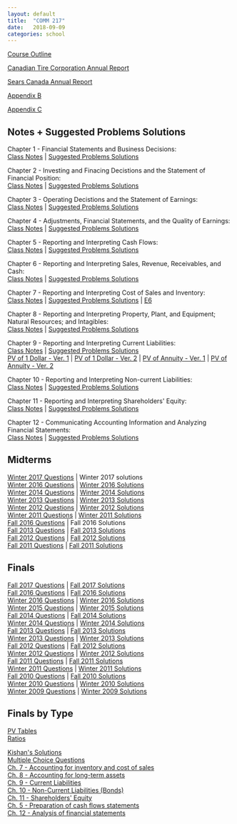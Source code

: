 ```yaml
---
layout: default
title:  "COMM 217"
date:   2018-09-09 
categories: school
---
```


<!--
<style>
table {
   border: 1px solid black;
   border-collapse: collapse;
}
tr {

}
th {
	text-align: center;
}
th,td {
	border:1px solid black;
}
pre {
	background-color:transparent;
	border:none;
	padding:0;
 	white-space: pre-wrap;
}
.doubleUnderlineSingleOverline {
  border-bottom:1px solid #000;
  text-decoration:underline overline;
}
.singleUnderlineAndOverline {
	text-decoration:underline overline;	
}
.doubleUnderlineOnly {
	border-bottom:1px solid #000;
  	text-decoration:underline;	
}
.singleOverlineOnly {
	text-decoration:overline;
}
</style>

<style>
.sidenav {
    width: 10%;
    height: 450px;
    position: fixed;
    z-index: 1;
    top: 75px;
    left: 10px;
    background: #eee;
    overflow-x: hidden;
    padding: 8px 0;
    overflow-y:scroll;
}

.sidenav a {
    padding: 6px 8px 6px 16px;
    text-decoration: none;
    font-size: 12px;
    color: #2196F3;
    display: block;
}

.sidenav a:hover {
    color: #064579;
}

.main {
    margin-left: 140px; /* Same width as the sidebar + left position in px */
    font-size: 28px; /* Increased text to enable scrolling */
    padding: 0px 10px;
}

@media screen and (max-height: 450px) {
    .sidenav {padding-top: 15px;}
    .sidenav a {font-size: 18px;}
}

@media screen and (max-width:1000px){
    .sidenav {display:none;visibility:hidden;}    
}
</style>

<style>
html, body {
    height: 100%;
}
</style>
-->

<!--
<div class="sidenav">
  <a href="#course-outline">Course Outline</a>
  <a href="#notes-and-suggested-problems-solutions">Notes</a>
  <a href="#midterms">Midterms</a>
  <a href="#finals">Finals</a>
  <a href="#statement-of-financial-position-template">Statement of Financial Position Template</a>
  <a href="#statement-of-earnings-template">Statement of Earnings Template</a>
  <a href="#statement-of-changes-in-equity-template">Statement of Changes in Equity Template</a>
  <a href="#statement-of-cash-flows-template">Statement of Cash Flows Template</a>
  <a href="#summary-of-key-accounts">Summary of Key Accounts</a>
  <a href="#summary-of-ratios">Summary of Ratios</a>
  <a href="#canadian-tire-corporation-annual-report">Canadian Tire Corporation Annual Report</a>
  <a href="#sears-canada-annual-report">Sears Canada Annual Report</a>
  <a href="#appendix-b">Appendix B</a>
  <a href="#appendix-c">Appendix C</a>
  <a href="#problems-ch-1">Problems: Ch 1 - Financial Statements and Business Decisions</a>
  <a href="#problems-ch-2">Problems: Ch 2 - Investing and Finacing Decistions and the Statement of Financial Position</a>
  <a href="#problems-ch-3">Problems: Ch 3 - Operating Decisions and the Statement of earnings</a>
  <a href="#problems-ch-4">Problems: Ch 4 - Adjustments, Financial Statements, and the Quality of Earnings</a>
  <a href="#problems-ch-6">Problems: Ch 6 - Reporting and Interpreting Sales, Revenue, Receivables, and Cash</a>
  <a href="#problems-ch-7">Problems: Ch 7 - Reporting and Interpreting Cost of Sales and Inventory</a>
  <a href="#problems-ch-8">Problems: Ch 8 - Reporting and Interpreting Property, Plant, and Equipment; Natural Resources; and Intagibles</a>
  <a href="#problems-ch-9">Problems: Ch 9 - Reporting and Interpreting Current Liabilities</a>
  <a href="#problems-ch-10">Problems: Ch 10 - Reporting and Interpreting Non-Current Liabilities</a> 
  <a href="#problems-ch-11">Problems: Ch 11 - Reporting and Interpreting Shareholders' Equity</a> 
  <a href="#problems-ch-5">Problems: Ch 5 - Reporting and Interpreting Cash Flows</a> 
  <a href="#problems-ch-12">Problems: Ch 12 - Communicating Accounting Information and Analyzing Financial Statements</a> 
</div>
-->

<a name="course-outline"></a>
<a href="https://drive.google.com/open?id=1_1mkdn5e9224lBYyvhETc1z1MgHUQDRF">Course Outline</a>

<a name="canadian-tire-corporation-annual-report"></a>
<a href="https://drive.google.com/open?id=1sdzHga_efdI30rryFiiEQAts6BhyFZOi">Canadian Tire Corporation Annual Report</a> 


<a name="sears-canada-annual-report"></a>
<a href="https://drive.google.com/open?id=1z0wMDZWSiQLHNueq_4M3y8pmKcd_0tGk">Sears Canada Annual Report</a>

<a name="appendix-b"></a>
<a href="https://drive.google.com/open?id=11WvpT-c2gy7RjFtezfZa3VKeEP2wnMVW">Appendix B</a>

<a name="appendix-c"></a>
<a href="https://drive.google.com/open?id=1Uqle7H9hV0OAhKnAPLXUyyHaAcLtQNuo">Appendix C</a>

<a name="notes-and-suggested-problems-solutions"></a>
## Notes + Suggested Problems Solutions
Chapter 1 - Financial Statements and Business Decisions:  
<a href="https://drive.google.com/open?id=1HGJRbDmjtBSVQpVCQxMuJ5jhod1cvfsa">Class Notes</a> | 
<a href="https://drive.google.com/open?id=1ncfXTEtfU8YrUcEqbLDgou1vhE_ydKTw">Suggested Problems Solutions</a>  

Chapter 2 - Investing and Finacing Decistions and the Statement of Financial Position:  
<a href="https://drive.google.com/open?id=1z5vUL--DJmsx-V3bgg8GzpES9z5aocHq">Class Notes</a> | 
<a href="https://drive.google.com/open?id=1sMSoObqymq7dS_5_UafWlGrPEc8s76R3">Suggested Problems Solutions</a>  

Chapter 3 - Operating Decistions and the Statement of Earnings:  
<a href="https://drive.google.com/open?id=196W2Dj-ombWEQMnzrpN2G49JzzE3jCu4">Class Notes</a> | 
<a href="https://drive.google.com/open?id=1Oy4V5vlz64T78jkJ6mr4-gfWH8o3aZyO">Suggested Problems Solutions</a>  

Chapter 4 - Adjustments, Financial Statements, and the Quality of Earnings:  
<a href="https://drive.google.com/open?id=1QfBDSrAzb0l39vA_MzleeYHhNsDqVD6S">Class Notes</a> | 
<a href="https://drive.google.com/open?id=10PH4g0Cz22f-KQlkZTmBYy9iFJWSyY4_">Suggested Problems Solutions</a>  

Chapter 5 - Reporting and Interpreting Cash Flows:  
<a href="https://drive.google.com/open?id=1mVZAyntdaa9Yisu793z29qkcq4_ExFVh">Class Notes</a> | 
<a href="https://drive.google.com/open?id=1t7tUejqB3MowKlvFJTA6hAGXnZFBg609">Suggested Problems Solutions</a>  

Chapter 6 - Reporting and Interpreting Sales, Revenue, Receivables, and Cash:  
<a href="https://drive.google.com/open?id=1HfX_Rg1lDjtK1Sj3Tn9ITurBcVPsaB0i">Class Notes</a> | 
<a href="https://drive.google.com/open?id=1CU2xpq20wqNcunL5C3NRY8XJkMc0mTNG">Suggested Problems Solutions</a>  

Chapter 7 - Reporting and Interpreting Cost of Sales and Inventory:  
<a href="https://drive.google.com/open?id=1enKU5ZSI_ZoC2ZLo22XIuSLDMmxfNpj9">Class Notes</a> | 
<a href="https://drive.google.com/open?id=19D6DCraZOc5lodwQAb-cx_AeQsrMQYf4">Suggested Problems Solutions</a> |
<a href="https://drive.google.com/open?id=11luGJmkaa3B4xpXLcKuWFhCwC9CTNUap">E6</a>  

Chapter 8 - Reporting and Interpreting Property, Plant, and Equipment; Natural Resources; and Intagibles:  
<a href="https://drive.google.com/open?id=1V9kLZi_awAGdW7QnYT0gewG3Dy_HI0ru">Class Notes</a> | 
<a href="https://drive.google.com/open?id=1A3aPnQa_QIzo0D5pPkWNSNQaeQJEMNg7">Suggested Problems Solutions</a>  

Chapter 9 - Reporting and Interpreting Current Liabilities:  
<a href="https://drive.google.com/open?id=1QbNekTqzd7B2wMRWvKX9pdSWbpVY6u9-">Class Notes</a> | 
<a href="https://drive.google.com/open?id=1lP9FGV67tjvm4HFrpxTb7wP5YO4vz1VZ">Suggested Problems Solutions</a>  
<a href="https://drive.google.com/open?id=16lkFrO4e4WQXfKk7xhqpwWZIfvG-SIgb">PV of 1 Dollar - Ver. 1</a> |
<a href="https://drive.google.com/open?id=1TaZQgUSIYHTXiBriOnAyhJm-mFHJDxaA">PV of 1 Dollar - Ver. 2</a> |
<a href="https://drive.google.com/open?id=1GGJx_CU5YBbKLV76GecQNmBQk0xkNmhv">PV of Annuity - Ver. 1</a> |
<a href="https://drive.google.com/open?id=1ZgXALFNnObitvUP1Mx2hKRwKS4aqSbAC">PV of Annuity - Ver. 2</a>  

Chapter 10 - Reporting and Interpreting Non-current Liabilities:  
<a href="https://drive.google.com/open?id=15lB_UL1QdRJqEu0lhyuEu_39KFvTzjyN">Class Notes</a> | 
<a href="https://drive.google.com/open?id=1j9hBfffi9cUkBYGD5SNV2SUUdc3BLwZe">Suggested Problems Solutions</a>  

Chapter 11 - Reporting and Interpreting Shareholders' Equity:  
<a href="https://drive.google.com/open?id=1eLAqxK1au7xU1tsgpdHr66Q2jVkDWXUK">Class Notes</a> | 
<a href="https://drive.google.com/open?id=1bW7aI7Xb27YjTQCPYqEjm5-_NhkxCuBt">Suggested Problems Solutions</a>  

Chapter 12 - Communicating Accounting Information and Analyzing Financial Statements:  
<a href="https://drive.google.com/open?id=13yuciI1N99H8F_Izz-Qquksz9gDzB6gj">Class Notes</a> | 
<a href="https://drive.google.com/open?id=1aw6HvvsYhmEwQQJ7A2CeBxkfiKpru8K3">Suggested Problems Solutions</a>  

<a name="midterms"></a>
## Midterms
<a href="https://drive.google.com/open?id=1ZvZIjl5XcOYn9kW18zKx56oRutG1Xnpz">Winter 2017 Questions</a> | Winter 2017 solutions  
<a href="https://drive.google.com/open?id=1PpjgkraYnBUsb_P7SxTn0X7CFEWtocr_">Winter 2016 Questions</a> | <a href="https://drive.google.com/open?id=1E2Rl6atmZBS89xXx1kEMl-5ir7lSjMXS">Winter 2016 Solutions</a>  
<a href="https://drive.google.com/open?id=12b6RddJdhhYIYWgv4Fo9GcMaqkE5FcWx">Winter 2014 Questions</a> | <a href="https://drive.google.com/open?id=19Q7fPDEPrmvjFFd3GYgNxODFq9w2ktfc">Winter 2014 Solutions</a>  
<a href="https://drive.google.com/open?id=1--HO54njTJf7ZoybMgTzR24cQbFaI8Iu">Winter 2013 Questions</a> | <a href="https://drive.google.com/open?id=1UX9rbhufoAu99oHMmDj7aBpXJEpwg3b1">Winter 2013 Solutions</a>  
<a href="https://drive.google.com/open?id=1Hj2r-fbQule1tM4ZoI1kZQ4wx2zA4qFl">Winter 2012 Questions</a> | <a href="https://drive.google.com/open?id=1D47Agxwg1ITsy7Ht0RH51wT6hbGNa6yk">Winter 2012 Solutions</a>  
<a href="https://drive.google.com/open?id=10rR_6BaXvNQmTKGZcHNh8s8EdwnTuFJ5">Winter 2011 Questions</a> | <a href="https://drive.google.com/open?id=1hY_lozmpJy4LlyPyA2hYMh0cOoWB_GSn">Winter 2011 Solutions</a>  
<a href="https://drive.google.com/open?id=1Uk9_csuJrpRwN_sCA0YJVwusGsQEEkxW">Fall 2016 Questions</a> | Fall 2016 Solutions  
<a href="https://drive.google.com/open?id=1IufWHYS2UKre8DdHH7oGemxU9AIhEJck">Fall 2013 Questions</a> | <a href="https://drive.google.com/open?id=1X0aKQRy0f0iiED1_DLdM6RKEyl1uz4s3">Fall 2013 Solutions</a>  
<a href="https://drive.google.com/open?id=1-4-kHcXiOQVYJGmGpHuSBmujAt6gP3wZ">Fall 2012 Questions</a> | <a href="https://drive.google.com/open?id=1ibLfx9Me6bMaiTdPeMtGMCTGx2wnZOg2">Fall 2012 Solutions</a>  
<a href="https://drive.google.com/open?id=1YI38srbMrRJb3GGE9iX9pO0oIW5Pf6rW">Fall 2011 Questions</a> | <a href="https://drive.google.com/open?id=1XcgtdKaP7zkh6V-VGXzKXBCCxomimIh8">Fall 2011 Solutions</a>  

<a name="finals"></a>
## Finals
<a href="https://drive.google.com/open?id=1lRZUOJAyXse1gCFWZJ2HwBGYxeSVj5TM">Fall 2017 Questions</a> | <a href="https://drive.google.com/open?id=1dfXCioJVH638FOBfCKsbM1Gv2Ryresno">Fall 2017 Solutions</a>  
<a href="https://drive.google.com/open?id=1XbYfscfvuMth_kJzf3zmyq5xhBcPttgR">Fall 2016 Questions</a> | <a href="https://drive.google.com/open?id=1lF4eljNbcu60CjmrBsuWT2ftg9snDzjN">Fall 2016 Solutions</a>  
<a href="https://drive.google.com/open?id=1DnKvETTrgRulG_LHDImBNzeLVrfq6FPB">Winter 2016 Questions</a> | <a href="https://drive.google.com/open?id=16GFxjWTiQoCCpCCi3evwjh7a-G-bxxe8">Winter 2016 Solutions</a>  
<a href="https://drive.google.com/open?id=1Mg-T98gDTUo7uOfQ1G6vZtYmoIl7k-48">Winter 2015 Questions</a> | <a href="https://drive.google.com/open?id=1ytDq-6NdhbgBKPecKT3yJ3fQ0DQXI_tF">Winter 2015 Solutions</a>  
<a href="https://drive.google.com/open?id=1qv-Bz9YrAq2_n1Xp_RH-HiDhDi5doxP-">Fall 2014 Questions</a> | <a href="https://drive.google.com/open?id=1pkQo7XKd1rjqVDv3I_L7MqFik85S7x3Y">Fall 2014 Solutions</a>  
<a href="https://drive.google.com/open?id=1f8px1mXkoH0o9JtM082e64gIXV6QPCEj">Winter 2014 Questions</a> | <a href="https://drive.google.com/open?id=1AtCt7cWvsWgwIV7_JYh1HVWOQvIxEUrH">Winter 2014 Solutions</a>  
<a href="https://drive.google.com/open?id=1lTivE8AOMPrbUS74U96_JtprI7RjNZOI">Fall 2013 Questions</a> | <a href="https://drive.google.com/open?id=1uFBRcTyWYSXOVBvNMMDOPE1SJd4jlqYI">Fall 2013 Solutions</a>  
<a href="https://drive.google.com/open?id=1_LWyH23loIe6NH5PIp8jaC8ekBOApMX9">Winter 2013 Questions</a> | <a href="https://drive.google.com/open?id=19E-qYMlPveWWvsCAzz678iK-xq5R_OAx">Winter 2013 Solutions</a>  
<a href="https://drive.google.com/open?id=1kKkkSl9XBtDaoFsqFSQInWXYjGeFzYWa">Fall 2012 Questions</a> | <a href="https://drive.google.com/open?id=1bS7A6IAGlNra239aMw0lG7XLC8jXOWL1">Fall 2012 Solutions</a>  
<a href="https://drive.google.com/open?id=1GX6ggN-wkmwQqfYjC1vQMoGcZ4HuWFv2">Winter 2012 Questions</a> | <a href="https://drive.google.com/open?id=1qnm5RUiW0wZFtyv3jtmkc5QqX2rpMbzs">Winter 2012 Solutions</a>  
<a href="https://drive.google.com/open?id=11_8KYO2NZibL2g1gsfdcqLpbje_6Zxc3">Fall 2011 Questions</a> | <a href="https://drive.google.com/open?id=1Pz94ss84oKu8aGAMKHsXIiHIvYglPLus">Fall 2011 Solutions</a>  
<a href="https://drive.google.com/open?id=1tzbeepo4ouO-vOvJCpqj_s5PHNPJytUb">Winter 2011 Questions</a> | <a href="https://drive.google.com/open?id=196RbTabWTd81KntERJXejy80JpLS3DXy">Winter 2011 Solutions</a>  
<a href="https://drive.google.com/open?id=1cwmex3gcbSsf67M4XDKVpuCGDtkhO67_">Fall 2010 Questions</a> | <a href="https://drive.google.com/open?id=1L9rgZD-DvRqVmtdXaXIUOieJAr0KcsWg">Fall 2010 Solutions</a>  
<a href="https://drive.google.com/open?id=10raVwczI0_GxN9uvnelVozwVWFy5Q2Z5">Winter 2010 Questions</a> | <a href="https://drive.google.com/open?id=1IMaBcMGIMFkignYxI2h3KI3kHAniD0lV">Winter 2010 Solutions</a>  
<a href="https://drive.google.com/open?id=1V3envXe0HlLx3ZfJFu63zt5sCkkpRV_4">Winter 2009 Questions</a> | <a href="https://drive.google.com/open?id=1PDZ_Y2AIsMefNsJKwQGjNN5EulJSru2L">Winter 2009 Solutions</a>  

## Finals by Type
<a href="https://drive.google.com/open?id=1Y6cl3xjA2rYqtM4EF8d6hE1A3TIasyNS">PV Tables</a>  
<a href="https://drive.google.com/open?id=1ZI_LtFCNCPwBL26MsY5KZI9OU9iR-6-0">Ratios</a>  
<!-- <a href="https://drive.google.com/open?id=1tAUDXvVcCYxxhTOwDMsQ82GcYcK0tb5Lg8nDRwLqfzQ">Kishan's Solutions</a>-->
<a href="https://drive.google.com/open?id=1SmvW78hz3AzzG7ZDKyU0xtO8zvg3D0Hs_yhKixeXzEs">Kishan's Solutions</a>  
<a href="https://drive.google.com/open?id=1sSFp2BCPKFmupbrTDWJs1As3PFcx3bp0">Multiple Choice Questions</a>  
<a href="https://drive.google.com/open?id=1g5ccbKo5cBElkRssNZVe5h7tbJeP6wXf">Ch. 7 - Accounting for inventory and cost of sales</a> <!-- | <a href="https://drive.google.com/open?id=1m47sQtRkmVThE5OniCkj_SVcGaRWaHb0">Short</a>  -->  
<a href="https://drive.google.com/open?id=15ia6hxENK4bKtOAzyoNYXHUJoBDiDKuH">Ch. 8 - Accounting for long-term assets</a> <!-- | <a href="https://drive.google.com/open?id=1HjAWXfbf5ddQhNqppJAzR2jHIEO5H5US">Short</a>  -->  
<a href="https://drive.google.com/open?id=1n38XR_R4GBOsEHP67B8UQR73Y0odCzMe">Ch. 9 - Current Liabilities</a>  
<a href="https://drive.google.com/open?id=1uHOcu3ps0ylya0ILqgIxUyPjdrs1O7dS">Ch. 10 - Non-Current Liabilities (Bonds)</a> <!-- | <a href="https://drive.google.com/open?id=1lq0oZqHDeJVetsIRbm2Cvq6nH0Zw8mtm">Short</a>  -->  
<a href="https://drive.google.com/open?id=1lQ_elrbyVIiVIhwFmjEGdsWKbAoGXkWV">Ch. 11 - Shareholders' Equity</a> <!-- | <a href="https://drive.google.com/open?id=17n6pvaPsJ576mi85AW63dR3KhCKXP-Db">Short</a>  -->  
<a href="https://drive.google.com/open?id=1K0pyaQPNM9dS6OVO_H2iR21Iy-_poBvX">Ch. 5 - Preparation of cash flows statements</a> <!-- | <a href="https://drive.google.com/open?id=1d6yHv0gN8b_bXzVAsoS6V88FrRXiyTVY">Short</a>  -->  
<a href="https://drive.google.com/open?id=1-Frq35OOojzzixnNyvnQb2rZK-LChWsM">Ch. 12 - Analysis of financial statements</a> <!-- | <a href="https://drive.google.com/open?id=1zAJgsixKUGpGsKUwjDbIBWEKmeGlG2HJ">Short</a>  -->  